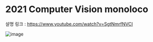 # 2021 Computer Vision monoloco


설명 링크 : https://www.youtube.com/watch?v=SgtNmrfNVCI

![image](https://user-images.githubusercontent.com/44772344/143987528-c80a02d8-2239-499d-95e6-b87e0060c79d.png)

